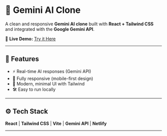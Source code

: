 # 🚀 Gemini AI Clone  

A clean and responsive **Gemini AI clone** built with **React + Tailwind CSS** and integrated with the **Google Gemini API**.  

🔗 **Live Demo:** 
 [Try it Here](https://geminily-clone.netlify.app/)  

---

## 🌟 Features  
- ⚡ Real-time AI responses (Gemini API)  
- 📱 Fully responsive (mobile-first design)  
- 🎨 Modern, minimal UI with Tailwind  
- 🛠️ Easy to run locally  

---

## ⚙️ Tech Stack  
**React** | **Tailwind CSS** | **Vite** | **Gemini API** | **Netlify**  

---

